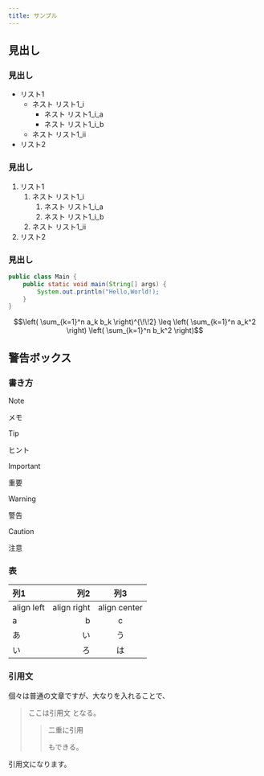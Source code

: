 ```yaml
---
title: サンプル
---
```


## 見出し

### 見出し

- リスト1
    - ネスト リスト1_i
        - ネスト リスト1_i_a
        - ネスト リスト1_i_b
    - ネスト リスト1_ii
- リスト2

### 見出し

1. リスト1
    1. ネスト リスト1_i
        1. ネスト リスト1_i_a
        1. ネスト リスト1_i_b
    1. ネスト リスト1_ii
1. リスト2


### 見出し

```java
public class Main {
    public static void main(String[] args) {
        System.out.println("Hello,World!);
    }
}
```

```math
\left( \sum_{k=1}^n a_k b_k \right)^{\!\!2} \leq
\left( \sum_{k=1}^n a_k^2 \right) \left( \sum_{k=1}^n b_k^2 \right)
```

## 警告ボックス

### 書き方

> [!NOTE]
> メモ

> [!TIP]
> ヒント

> [!IMPORTANT]
> 重要

> [!WARNING]
> 警告

> [!CAUTION]
> 注意

### 表

|列1|列2|列3|
|:--|--:|:--:|
|align left|align right|align center|
|a|b|c|
|あ|い|う|
|い|ろ|は|

### 引用文

個々は普通の文章ですが、大なりを入れることで、

> ここは引用文
> となる。
> > 二重に引用
> > 
> > もできる。

引用文になります。
